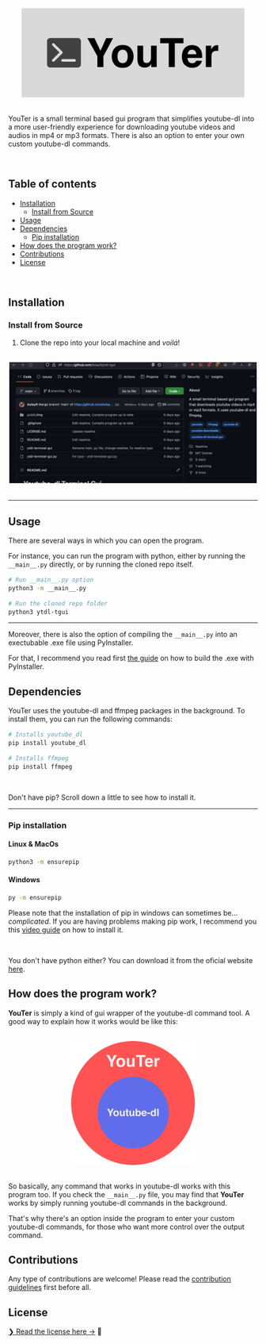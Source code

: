 <div align="center">
  <img src="./public/img/YouTer%20Logo%20500-200.png" width="450">
</div>

<br>

YouTer is a small terminal based gui program that simplifies youtube-dl into a more user-friendly experience for downloading youtube videos and audios in mp4 or mp3 formats. There is also an option to enter your own custom youtube-dl commands.

<br>

<h2> Table of contents</h2>

- [Installation](#installation)
  - [Install from Source](#install-from-source)
- [Usage](#usage)
- [Dependencies](#dependencies)
  - [Pip installation](#pip-installation)
- [How does the program work?](#how-does-the-program-work)
- [Contributions](#contributions)
- [License](#license)

<br>

## Installation

### Install from Source

1. Clone the repo into your local machine and _voilá_!

<br>

<div align="center">
<img src="./public/img/clone_repo_guide.gif" width="500">
</div>

<br>

---

## Usage

There are several ways in which you can open the program.

For instance, you can run the program with python, either by running the `__main__.py` directly, or by running the cloned repo itself.

```bash
# Run __main__.py option
python3 -m __main__.py
```
```bash
# Run the cloned repo folder
python3 ytdl-tgui
```

---

Moreover, there is also the option of compiling the `__main__.py` into an exectubable .exe file using PyInstaller. 

For that, I recommend you read first [the guide](GUIDE-BUILD-EXE.md) on how to build the .exe with PyInstaller.


## Dependencies
YouTer uses the youtube-dl and ffmpeg packages in the background. To install them, you can run the following commands:

```bash
# Installs youtube_dl
pip install youtube_dl
```
```bash
# Installs ffmpeg
pip install ffmpeg
```
<br>

Don't have pip? Scroll down a little to see how to install it.

---
### Pip installation

<h4>Linux & MacOs</h4>

```bash
python3 -m ensurepip
```

<h4>Windows</h4>

```bash
py -m ensurepip
```
Please note that the installation of pip in windows can sometimes be... _complicated_. If you are having problems making pip work, I recommend you this [video guide](https://youtu.be/c_qNC1lL4qA) on how to install it.

<br>

You don't have python either? You can download it from the oficial website <a href="https://www.python.org/downloads/" target="_blank">here</a>.

## How does the program work?
**YouTer** is simply a kind of gui wrapper of the youtube-dl command tool. A good way to explain how it works would be like this:

<br>
<div align="center">
<img src="./public/img/YouTer%20Explained.svg" width=250>
</div>

<br>

So basically, any command that works in youtube-dl works with this program too. If you check the `__main__.py` file, you may find that **YouTer** works by simply running youtube-dl commands in the background.

That's why there's an option inside the program to enter your custom youtube-dl commands, for those who want more control over the output command.

## Contributions
Any type of contributions are welcome! Please read the [contribution guidelines](CONTRIBUTING.md) first before all.

## License

[❯ Read the license here →](LICENSE.md) 🔏
